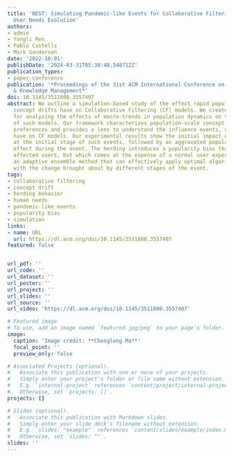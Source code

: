 ```yaml
---
title: 'NEST: Simulating Pandemic-like Events for Collaborative Filtering by Modeling
  User Needs Evolution'
authors:
- admin
- Yongli Ren
- Pablo Castells
- Mark Sanderson
date: '2022-10-01'
publishDate: '2024-03-31T05:38:48.548712Z'
publication_types:
- paper-conference
publication: '*Proceedings of the 31st ACM International Conference on Information
  & Knowledge Management*'
doi: 10.1145/3511808.3557407
abstract: We outline a simulation-based study of the effect rapid population-scale
  concept drifts have on Collaborative Filtering (CF) models. We create a framework
  for analyzing the effects of macro-trends in population dynamics on the behavior
  of such models. Our framework characterizes population-scale concept drifts in item
  preferences and provides a lens to understand the influence events, such as a pandemic,
  have on CF models. Our experimental results show the initial impact on CF performance
  at the initial stage of such events, followed by an aggravated population herding
  effect during the event. The herding introduces a popularity bias that may benefit
  affected users, but which comes at the expense of a normal user experience. We propose
  an adaptive ensemble method that can effectively apply optimal algorithms to cope
  with the change brought about by different stages of the event.
tags:
- collaborative filtering
- concept drift
- herding behavior
- human needs
- pandemic-like events
- popularity bias
- simulation
links:
- name: URL
  url: https://dl.acm.org/doi/10.1145/3511808.3557407
featured: false


url_pdf: ''
url_code: ''
url_dataset: ''
url_poster: ''
url_project: ''
url_slides: ''
url_source: ''
url_video: 'https://dl.acm.org/doi/10.1145/3511808.3557407'

# Featured image
# To use, add an image named `featured.jpg/png` to your page's folder.
image:
  caption: 'Image credit: **Chenglong Ma**'
  focal_point: ''
  preview_only: false

# Associated Projects (optional).
#   Associate this publication with one or more of your projects.
#   Simply enter your project's folder or file name without extension.
#   E.g. `internal-project` references `content/project/internal-project/index.md`.
#   Otherwise, set `projects: []`.
projects: []

# Slides (optional).
#   Associate this publication with Markdown slides.
#   Simply enter your slide deck's filename without extension.
#   E.g. `slides: "example"` references `content/slides/example/index.md`.
#   Otherwise, set `slides: ""`.
slides: ''
---
```

